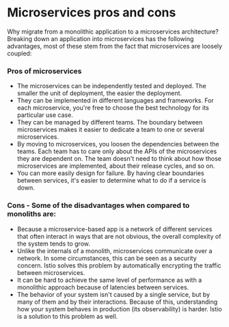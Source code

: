 # Microservices pros and cons

Why migrate from a monolithic application to a microservices architecture? Breaking down an application into microservices has the following advantages, most of these stem from the fact that microservices are loosely coupled:

### Pros of microservices

- The microservices can be independently tested and deployed. The smaller the unit of deployment, the easier the deployment.
- They can be implemented in different languages and frameworks. For each microservice, you're free to choose the best technology for its particular use case.
- They can be managed by different teams. The boundary between microservices makes it easier to dedicate a team to one or several microservices.
- By moving to microservices, you loosen the dependencies between the teams. Each team has to care only about the APIs of the microservices they are dependent on. The team doesn't need to think about how those microservices are implemented, about their release cycles, and so on.
- You can more easily design for failure. By having clear boundaries between services, it's easier to determine what to do if a service is down.

### Cons - Some of the disadvantages when compared to monoliths are:

- Because a microservice-based app is a network of different services that often interact in ways that are not obvious, the overall complexity of the system tends to grow.
- Unlike the internals of a monolith, microservices communicate over a network. In some circumstances, this can be seen as a security concern. Istio solves this problem by automatically encrypting the traffic between microservices.
- It can be hard to achieve the same level of performance as with a monolithic approach because of latencies between services.
- The behavior of your system isn't caused by a single service, but by many of them and by their interactions. Because of this, understanding how your system behaves in production (its observability) is harder. Istio is a solution to this problem as well.
